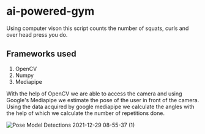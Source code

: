 # ai-powered-gym
Using computer vison this script counts the number of squats, curls and over head press you do.

## Frameworks used
1) OpenCV
2) Numpy
3) Mediapipe

With the help of OpenCV we are able to access the camera and using Google's Mediapipe we estimate the pose of the user in front of the camera. Using the data acquired by google mediapipe we calculate the angles with the help of which we calculate the number of repetitions done.

![Pose Model Detections 2021-12-29 08-55-37 (1)](https://user-images.githubusercontent.com/45396488/152279219-51697f0c-17c7-495f-bfb3-cfdb8e07aa38.gif)
